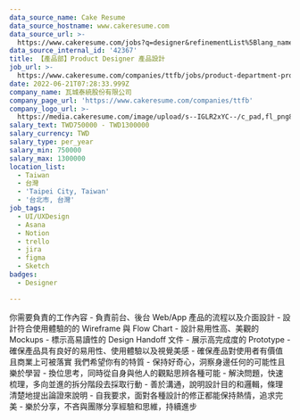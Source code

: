 ```yaml
---
data_source_name: Cake Resume
data_source_hostname: www.cakeresume.com
data_source_url: >-
  https://www.cakeresume.com/jobs?q=designer&refinementList%5Blang_name%5D%5B0%5D=English&refinementList%5Bsalary_type%5D=per_year
data_source_internal_id: '42367'
title: 【產品部】Product Designer 產品設計
job_url: >-
  https://www.cakeresume.com/companies/ttfb/jobs/product-department-product-designer
date: 2022-06-21T07:28:33.999Z
company_name: 瓦城泰統股份有限公司
company_page_url: 'https://www.cakeresume.com/companies/ttfb'
company_logo_url: >-
  https://media.cakeresume.com/image/upload/s--IGLR2xYC--/c_pad,fl_png8,h_200,w_200/v1571989539/nbll8q9ovgi2cwnx9sv7.png
salary_text: TWD750000 - TWD1300000
salary_currency: TWD
salary_type: per_year
salary_min: 750000
salary_max: 1300000
location_list:
  - Taiwan
  - 台灣
  - 'Taipei City, Taiwan'
  - '台北市, 台灣'
job_tags:
  - UI/UXDesign
  - Asana
  - Notion
  - trello
  - jira
  - figma
  - Sketch
badges:
  - Designer

---
```


你需要負責的工作內容 - 負責前台、後台 Web/App 產品的流程以及介面設計 - 設計符合使用體驗的的 Wireframe 與 Flow Chart - 設計易用性高、美觀的 Mockups - 標示高易讀性的 Design Handoff 文件 - 展示高完成度的 Prototype - 確保產品具有良好的易用性、使用體驗以及視覺美感 - 確保產品對使用者有價值且商業上可被落實 我們希望你有的特質 - 保持好奇心，洞察身邊任何的可能性且樂於學習 - 換位思考，同時從自身與他人的觀點思辨各種可能 - 解決問題，快速梳理，多向並進的拆分階段去採取行動 - 善於溝通，說明設計目的和邏輯，條理清楚地提出論證來說明 - 自我要求，面對各種設計的修正都能保持熱情，追求完美 - 樂於分享，不吝與團隊分享經驗和思維，持續進步